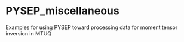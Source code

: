 # PYSEP_miscellaneous
Examples for using PYSEP toward processing data for moment tensor inversion in MTUQ
